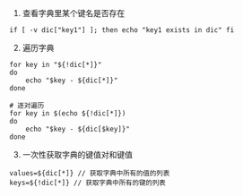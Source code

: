 1. 查看字典里某个键名是否存在
```shell
if [ -v dic["key1"] ]; then echo "key1 exists in dic" fi
```
2. 遍历字典
```shell
for key in "${!dic[*]}"
do
	echo "$key - ${dic[*]}"
done

# 逐对遍历
for key in $(echo ${!dic[*]})
do
	echo "$key - ${dic[$key]}"
done
```
3. 一次性获取字典的键值对和键值
```shell
values=${dic[*]} // 获取字典中所有的值的列表
keys=${!dic[*]} // 获取字典中所有的键的列表
```

